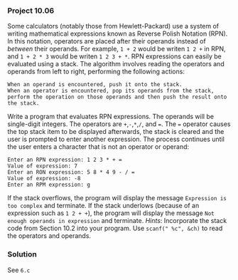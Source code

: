 ### Project 10.06
Some calculators (notably those from Hewlett-Packard) use a system of writing mathematical expressions known as Reverse Polish Notation (RPN). In this notation, operators are placed after their operands instead of *between* their operands. For example, `1 + 2` would be writen `1 2 +` in RPN, and `1 + 2 * 3` would be writen `1 2 3 + *`. RPN expressions can easily be evaluated using a stack. The algorithm involves reading the operators and operands from left to right, performing the following actions:
```
When an operand is encountered, push it onto the stack.
When an operator is encountered, pop its operands from the stack, perform the operation on those operands and then push the result onto the stack.
```
Write a program that evaluates RPN expressions. The operands will be single-digit integers. The operators are `+`,`-`,`*`,`/`, and `=`. The `=` operator causes the top stack item to be displayed afterwards, the stack is cleared and the user is prompted to enter another expression. The process continues until the user enters a character that is not an operator or operand:
```
Enter an RPN expression: 1 2 3 * + =
Value of expression: 7
Enter an RON expression: 5 8 * 4 9 - / =
Value of expression: -8
Enter an RPM expression: g
```
If the stack overflows, the program will display the message `Expression is too complex` and terminate. If the stack underlows (because of an expression such as `1 2 + +`), the program will display the message `Not enough operands in expression` and terminate. *Hints*: Incorporate the stack code from Section 10.2 into your program. Use `scanf(" %c", &ch)` to read the operators and operands.

### Solution
See `6.c`
